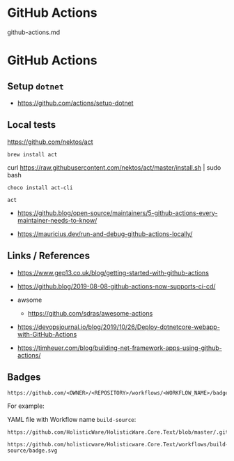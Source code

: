 # GitHub Actions

github-actions.md

# GitHub Actions

## Setup `dotnet`

*   https://github.com/actions/setup-dotnet


## Local tests


https://github.com/nektos/act

```
brew install act
```


curl https://raw.githubusercontent.com/nektos/act/master/install.sh | sudo bash

```
choco install act-cli
```


```
act
```

*   https://github.blog/open-source/maintainers/5-github-actions-every-maintainer-needs-to-know/

*   https://mauricius.dev/run-and-debug-github-actions-locally/

## Links / References

*   https://www.gep13.co.uk/blog/getting-started-with-github-actions

*   https://github.blog/2019-08-08-github-actions-now-supports-ci-cd/

*   awsome

    *   https://github.com/sdras/awesome-actions


*   https://devopsjournal.io/blog/2019/10/26/Deploy-dotnetcore-webapp-with-GitHub-Actions

*   https://timheuer.com/blog/building-net-framework-apps-using-github-actions/


## Badges

```
https://github.com/<OWNER>/<REPOSITORY>/workflows/<WORKFLOW_NAME>/badge.svg
```

For example:

YAML file with Workflow name `build-source`:

```
https://github.com/HolisticWare/HolisticWare.Core.Text/blob/master/.github/workflows/build.yml#L2
```

```
https://github.com/holisticware/Holisticware.Core.Text/workflows/build-source/badge.svg
```

